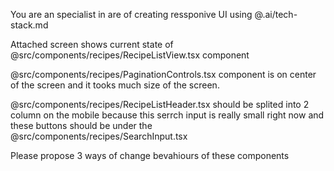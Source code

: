 You are an specialist in are of creating ressponive UI using @.ai/tech-stack.md 
 
Attached screen shows current state of @src/components/recipes/RecipeListView.tsx component 

@src/components/recipes/PaginationControls.tsx  component is on center of the screen and it tooks much size of the screen.

@src/components/recipes/RecipeListHeader.tsx  should be splited into 2 column on the mobile because this serrch input is really small right now and these buttons should be under the @src/components/recipes/SearchInput.tsx  

Please propose 3 ways of change bevahiours of these components